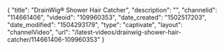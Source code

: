 {
    "title": "DrainWig&reg; Shower Hair Catcher",
    "description": "",
    "channelid": "114661406",
    "videoid": "109960353",
    "date_created": "1502517203",
    "date_modified": "1504293179",
    "type": "captivate",
    "layout": "channelVideo",
    "url": "\/latest-videos\/drainwig-shower-hair-catcher\/114661406-109960353"
}